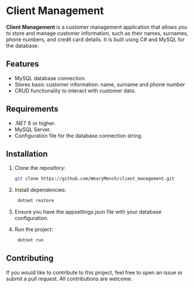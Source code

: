 # Client Management

**Client Management** is a customer management application that allows you to store and manage customer information, such as their names, surnames, phone numbers, and credit card details. It is built using C# and MySQL for the database.

## Features

- MySQL database connection.
- Stores basic customer information: name, surname and phone number
- CRUD functionality to interact with customer data.

## Requirements

- .NET 6 or higher.
- MySQL Server.
- Configuration file for the database connection string.

## Installation

1. Clone the repository:

   ```bash
   git clone https://github.com/WearyMench/client_management.git
2. Install dependencies:
   ```bash
    dotnet restore
3. Ensure you have the appsettings.json file with your database configuration.

4. Run the project:
   ```bash
    dotnet run

## Contributing
If you would like to contribute to this project, feel free to open an issue or submit a pull request. All contributions are welcome.
